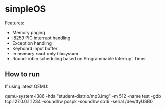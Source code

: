simpleOS
==============================

Features: 
- Memory paging
- i8259 PIC interrupt handling
- Exception handling
- Keyboard input buffer
- In memory read-only filesystem
- Round-robin scheduling based on Programmable Interrupt Timer

How to run
-----
If using latest QEMU:

qemu-system-i386 -hda "student-distrib/mp3.img" -m 512 -name test -gdb tcp:127.0.0.1:1234 -soundhw pcspk -soundhw sb16 -serial /dev/ttyUSB0
